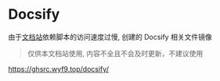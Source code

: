 # Docsify

由于[文档站](https://doc.wyf9.top)依赖脚本的访问速度过慢, 创建的 Docsify 相关文件镜像

> 仅供本文档站使用, 内容不全且不会及时更新，不建议使用

https://ghsrc.wyf9.top/docsify/